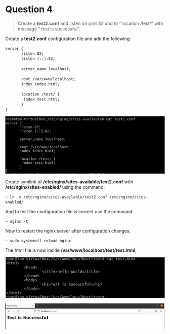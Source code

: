 # Question 4

> Create a **test2.conf** and listen on port 82 and to “ location /test/” with message “ test is successful”.

Create a **test2.conf** configuration file and add the following:

```
server {
       listen 82;
       listen [::]:82;

       server_name localhost;

       root /var/www/localhost;
       index index.html;

       location /test/ {
        index test.html;
       }
}
```

![config](screenshots/Screenshot%202021-11-18%20004237.png)
 

Create symlink of **/etc/nginx/sites-available/test2.conf** with **/etc/nginx/sites-enabled/** using the command:

```
~ ln -s /etc/nginx/sites-available/test2.conf /etc/nginx/sites-enabled/
```

And to test the configuration file is correct use the command:

```
~ nginx -t
```

Now to restart the nginx server after configuration changes,

```
~ sudo systemctl reload nginx
```


The html file is now inside **/var/www/localhost/test/test.html**,

![html](screenshots/Screenshot%202021-11-18%20004147.png)

![output](screenshots/Screenshot%202021-11-18%20004300.png)
 


 
 
